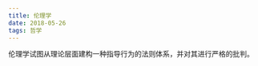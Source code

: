 ```yaml
---
title: 伦理学
date: 2018-05-26
tags: 哲学
---
```

伦理学试图从理论层面建构一种指导行为的法则体系，并对其进行严格的批判。
 <!-- more -->

#### 
